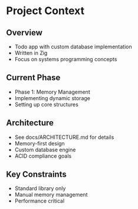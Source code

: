 # Project Context

## Overview
- Todo app with custom database implementation
- Written in Zig
- Focus on systems programming concepts

## Current Phase
- Phase 1: Memory Management
- Implementing dynamic storage
- Setting up core structures

## Architecture
- See docs/ARCHITECTURE.md for details
- Memory-first design
- Custom database engine
- ACID compliance goals

## Key Constraints
- Standard library only
- Manual memory management
- Performance critical 